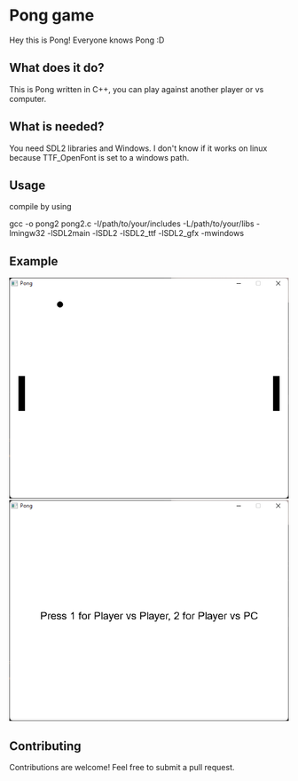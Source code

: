# Pong game

Hey this is Pong! Everyone knows Pong :D

## What does it do?

This is Pong written in C++, you can play against another player or vs computer.

## What is needed?

You need SDL2 libraries and Windows. I don't know if it works on linux because TTF_OpenFont is set to a windows path. 

## Usage

compile by using

gcc -o pong2 pong2.c -I/path/to/your/includes -L/path/to/your/libs -lmingw32 -lSDL2main -lSDL2 -lSDL2_ttf -lSDL2_gfx -mwindows

## Example

![Example 1](example_1.png)
![Example 2](example_2.png)

## Contributing
Contributions are welcome! Feel free to submit a pull request.
